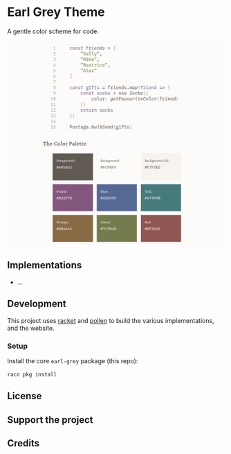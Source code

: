 # Earl Grey Theme

A gentle color scheme for code.

![Earl Grey demo with javascript code](./eg-demo.png)
![Earl Grey color palette](./eg-colors.png)


## Implementations

- ...


## Development

This project uses [racket](https://racket-lang.org/) and [pollen](https://docs.racket-lang.org/pollen/) to build the various implementations,
and the website.

### Setup

Install the core `earl-grey` package (this repo):

``` sh
raco pkg install
```


## License


## Support the project


## Credits


